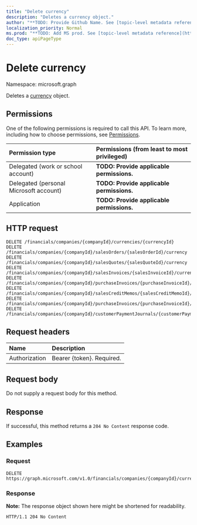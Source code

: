 ```yaml
---
title: "Delete currency"
description: "Deletes a currency object."
author: "**TODO: Provide Github Name. See [topic-level metadata reference](https://msgo.azurewebsites.net/add/document/guidelines/metadata.html#topic-level-metadata)**"
localization_priority: Normal
ms.prod: "**TODO: Add MS prod. See [topic-level metadata reference](https://msgo.azurewebsites.net/add/document/guidelines/metadata.html#topic-level-metadata)**"
doc_type: apiPageType
---
```


# Delete currency
Namespace: microsoft.graph



Deletes a [currency](../resources/currency.md) object.

## Permissions
One of the following permissions is required to call this API. To learn more, including how to choose permissions, see [Permissions](/graph/permissions-reference).

|Permission type|Permissions (from least to most privileged)|
|:---|:---|
|Delegated (work or school account)|**TODO: Provide applicable permissions.**|
|Delegated (personal Microsoft account)|**TODO: Provide applicable permissions.**|
|Application|**TODO: Provide applicable permissions.**|

## HTTP request

<!-- {
  "blockType": "ignored"
}
-->
``` http
DELETE /financials/companies/{companyId}/currencies/{currencyId}
DELETE /financials/companies/{companyId}/salesOrders/{salesOrderId}/currency
DELETE /financials/companies/{companyId}/salesQuotes/{salesQuoteId}/currency
DELETE /financials/companies/{companyId}/salesInvoices/{salesInvoiceId}/currency
DELETE /financials/companies/{companyId}/purchaseInvoices/{purchaseInvoiceId}/currency
DELETE /financials/companies/{companyId}/salesCreditMemos/{salesCreditMemoId}/currency
DELETE /financials/companies/{companyId}/purchaseInvoices/{purchaseInvoiceId}/vendor/currency
DELETE /financials/companies/{companyId}/customerPaymentJournals/{customerPaymentJournalId}/customerPayments/{customerPaymentId}/customer/currency
```

## Request headers
|Name|Description|
|:---|:---|
|Authorization|Bearer {token}. Required.|

## Request body
Do not supply a request body for this method.

## Response

If successful, this method returns a `204 No Content` response code.

## Examples

### Request
<!-- {
  "blockType": "request",
  "name": "delete_currency"
}
-->
``` http
DELETE https://graph.microsoft.com/v1.0/financials/companies/{companyId}/currencies/{currencyId}
```


### Response
**Note:** The response object shown here might be shortened for readability.
<!-- {
  "blockType": "response",
  "truncated": true
}
-->
``` http
HTTP/1.1 204 No Content
```

